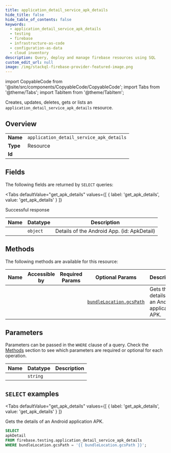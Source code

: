 ```yaml
--- 
title: application_detail_service_apk_details
hide_title: false
hide_table_of_contents: false
keywords:
  - application_detail_service_apk_details
  - testing
  - firebase
  - infrastructure-as-code
  - configuration-as-data
  - cloud inventory
description: Query, deploy and manage firebase resources using SQL
custom_edit_url: null
image: /img/stackql-firebase-provider-featured-image.png
---
```


import CopyableCode from '@site/src/components/CopyableCode/CopyableCode';
import Tabs from '@theme/Tabs';
import TabItem from '@theme/TabItem';

Creates, updates, deletes, gets or lists an <code>application_detail_service_apk_details</code> resource.

## Overview
<table><tbody>
<tr><td><b>Name</b></td><td><code>application_detail_service_apk_details</code></td></tr>
<tr><td><b>Type</b></td><td>Resource</td></tr>
<tr><td><b>Id</b></td><td><CopyableCode code="firebase.testing.application_detail_service_apk_details" /></td></tr>
</tbody></table>

## Fields

The following fields are returned by `SELECT` queries:

<Tabs
    defaultValue="get_apk_details"
    values={[
        { label: 'get_apk_details', value: 'get_apk_details' }
    ]}
>
<TabItem value="get_apk_details">

Successful response

<table>
<thead>
    <tr>
    <th>Name</th>
    <th>Datatype</th>
    <th>Description</th>
    </tr>
</thead>
<tbody>
<tr>
    <td><CopyableCode code="apkDetail" /></td>
    <td><code>object</code></td>
    <td>Details of the Android App. (id: ApkDetail)</td>
</tr>
</tbody>
</table>
</TabItem>
</Tabs>

## Methods

The following methods are available for this resource:

<table>
<thead>
    <tr>
    <th>Name</th>
    <th>Accessible by</th>
    <th>Required Params</th>
    <th>Optional Params</th>
    <th>Description</th>
    </tr>
</thead>
<tbody>
<tr>
    <td><a href="#get_apk_details"><CopyableCode code="get_apk_details" /></a></td>
    <td><CopyableCode code="select" /></td>
    <td></td>
    <td><a href="#parameter-bundleLocation.gcsPath"><code>bundleLocation.gcsPath</code></a></td>
    <td>Gets the details of an Android application APK.</td>
</tr>
</tbody>
</table>

## Parameters

Parameters can be passed in the `WHERE` clause of a query. Check the [Methods](#methods) section to see which parameters are required or optional for each operation.

<table>
<thead>
    <tr>
    <th>Name</th>
    <th>Datatype</th>
    <th>Description</th>
    </tr>
</thead>
<tbody>
<tr id="parameter-bundleLocation.gcsPath">
    <td><CopyableCode code="bundleLocation.gcsPath" /></td>
    <td><code>string</code></td>
    <td></td>
</tr>
</tbody>
</table>

## `SELECT` examples

<Tabs
    defaultValue="get_apk_details"
    values={[
        { label: 'get_apk_details', value: 'get_apk_details' }
    ]}
>
<TabItem value="get_apk_details">

Gets the details of an Android application APK.

```sql
SELECT
apkDetail
FROM firebase.testing.application_detail_service_apk_details
WHERE bundleLocation.gcsPath = '{{ bundleLocation.gcsPath }}';
```
</TabItem>
</Tabs>
